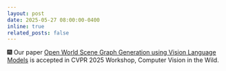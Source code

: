 ```yaml
---
layout: post
date: 2025-05-27 08:00:00-0400
inline: true
related_posts: false
---
```


:fireworks: Our paper [Open World Scene Graph Generation using Vision Language Models](https://arxiv.org/abs/2506.08189) is accepted in CVPR 2025 Workshop, Computer Vision in the Wild.
